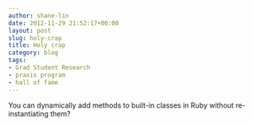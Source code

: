 ```yaml
---
author: shane-lin
date: 2012-11-29 21:52:17+00:00
layout: post
slug: holy-crap
title: Holy crap
category: blog
tags:
- Grad Student Research
- praxis program
- hall of fame
---
```


You can dynamically add methods to built-in classes in Ruby without re-instantiating them?
